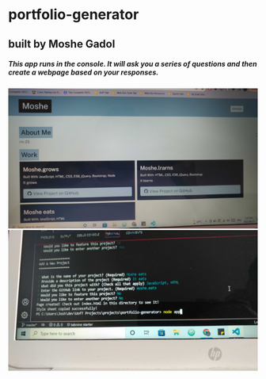 # portfolio-generator

## built by Moshe Gadol

##### This app runs in the console. It will ask you a series of questions and then create a webpage based on your responses.

<img src="images\20220627_152710.jpg" alt ="webpage screenshot">
<img src="images\20220627_152808_HDR.jpg" alt ="webpage screenshot">
